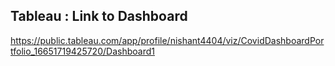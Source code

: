 ## Tableau : Link to Dashboard
https://public.tableau.com/app/profile/nishant4404/viz/CovidDashboardPortfolio_16651719425720/Dashboard1
